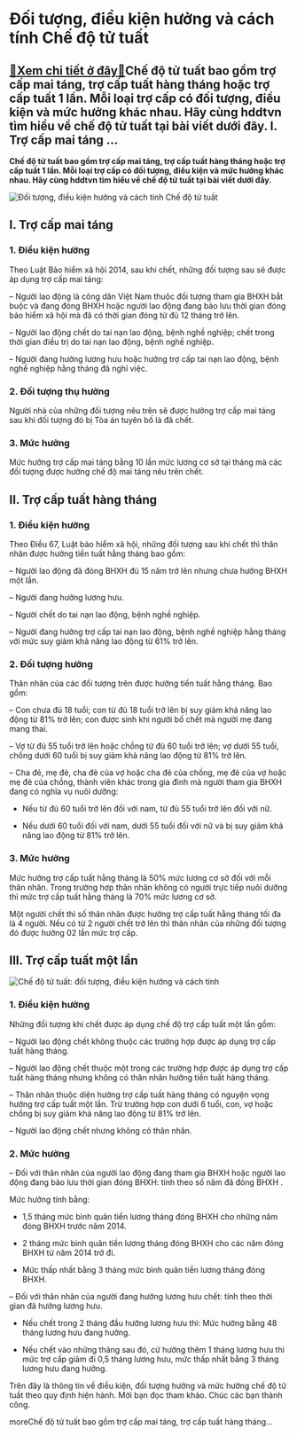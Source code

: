 Đối tượng, điều kiện hưởng và cách tính Chế độ tử tuất
======================================================

[:gift:Xem chi tiết ở đây:gift:](https://hddtvn.com/doi-tuong-dieu-kien-huong-va-cach-tinh-che-do-tu-tuat/)Chế độ tử tuất bao gồm trợ cấp mai táng, trợ cấp tuất hàng tháng hoặc trợ cấp tuất 1 lần. Mỗi loại trợ cấp có đối tượng, điều kiện và mức hưởng khác nhau. Hãy cùng hddtvn tìm hiểu về chế độ tử tuất tại bài viết dưới đây. I. Trợ cấp mai táng …
--------------------------------------------------------------------------------------------------------------------------------------------------------------------------------------------------------------------------------------------------

**Chế độ tử tuất bao gồm trợ cấp mai táng, trợ cấp tuất hàng tháng hoặc trợ cấp tuất 1 lần. Mỗi loại trợ cấp có đối tượng, điều kiện và mức hưởng khác nhau. Hãy cùng hddtvn tìm hiểu về chế độ tử tuất tại bài viết dưới đây.**


![Đối tượng, điều kiện hưởng và cách tính Chế độ tử tuất](https://hddtvn.com/wp-content/uploads/2021/01/businessmen-miniature-keep-distance-away-meeting_212586-40.jpg)


I. Trợ cấp mai táng
-------------------


### 1. Điều kiện hưởng


Theo Luật Bảo hiểm xã hội 2014, sau khi chết, những đối tượng sau sẽ được áp dụng trợ cấp mai táng:


– Người lao động là công dân Việt Nam thuộc đối tượng tham gia BHXH bắt buộc và đang đóng BHXH hoặc người lao động đang bảo lưu thời gian đóng bảo hiểm xã hội mà đã có thời gian đóng từ đủ 12 tháng trở lên.


– Người lao động chết do tai nạn lao động, bệnh nghề nghiệp; chết trong thời gian điều trị do tai nạn lao động, bệnh nghề nghiệp.


– Người đang hưởng lương hưu hoặc hưởng trợ cấp tai nạn lao động, bệnh nghề nghiệp hằng tháng đã nghỉ việc.


### 2. Đối tượng thụ hưởng


Người nhà của những đối tượng nêu trên sẽ được hưởng trợ cấp mai táng sau khi đối tượng đó bị Tòa án tuyên bố là đã chết.


### 3. Mức hưởng


Mức hưởng trợ cấp mai táng bằng 10 lần mức lương cơ sở tại tháng mà các đối tượng được hưởng chế độ mai táng nêu trên chết.


II. Trợ cấp tuất hàng tháng
---------------------------


### 1. Điều kiện hưởng


Theo Điều 67, Luật bảo hiểm xã hội, những đối tượng sau khi chết thì thân nhân được hưởng tiền tuất hằng tháng bao gồm:


– Người lao động đã đóng BHXH đủ 15 năm trở lên nhưng chưa hưởng BHXH một lần.


– Người đang hưởng lương hưu.


– Người chết do tai nạn lao động, bệnh nghề nghiệp.


– Người đang hưởng trợ cấp tai nạn lao động, bệnh nghề nghiệp hằng tháng với mức suy giảm khả năng lao động từ 61% trở lên.


### 2. Đối tượng hưởng


Thân nhân của các đối tượng trên được hưởng tiền tuất hằng tháng. Bao gồm:



– Con chưa đủ 18 tuổi; con từ đủ 18 tuổi trở lên bị suy giảm khả năng lao động từ 81% trở lên; con được sinh khi người bố chết mà người mẹ đang mang thai.


– Vợ từ đủ 55 tuổi trở lên hoặc chồng từ đủ 60 tuổi trở lên; vợ dưới 55 tuổi, chồng dưới 60 tuổi bị suy giảm khả năng lao động từ 81% trở lên.


– Cha đẻ, mẹ đẻ, cha đẻ của vợ hoặc cha đẻ của chồng, mẹ đẻ của vợ hoặc mẹ đẻ của chồng, thành viên khác trong gia đình mà người tham gia BHXH đang có nghĩa vụ nuôi dưỡng:


+ Nếu từ đủ 60 tuổi trở lên đối với nam, từ đủ 55 tuổi trở lên đối với nữ.


+ Nếu dưới 60 tuổi đối với nam, dưới 55 tuổi đối với nữ và bị suy giảm khả năng lao động từ 81% trở lên.


### 3. Mức hưởng


Mức hưởng trợ cấp tuất hằng tháng là 50% mức lương cơ sở đối với mỗi thân nhân. Trong trường hợp thân nhân không có người trực tiếp nuôi dưỡng thì mức trợ cấp tuất hằng tháng là 70% mức lương cơ sở.


Một người chết thì số thân nhân được hưởng trợ cấp tuất hằng tháng tối đa là 4 người. Nếu có từ 2 người chết trở lên thì thân nhân của những đối tượng đó được hưởng 02 lần mức trợ cấp.


III. Trợ cấp tuất một lần
-------------------------


![Chế độ tử tuất: đối tượng, điều kiện hưởng và cách tính](https://hddtvn.com/wp-content/uploads/2021/01/che-do-tu-tuat-dieu-kien-muc-huong-ho-so-thu-tuc-moi-nhat.jpg "Chế độ tử tuất: đối tượng, điều kiện hưởng và cách tính")


### 1. Điều kiện hưởng


Những đối tượng khi chết được áp dụng chế độ trợ cấp tuất một lần gồm:


– Người lao động chết không thuộc các trường hợp được áp dụng trợ cấp tuất hàng tháng.


– Người lao động chết thuộc một trong các trường hợp được áp dụng trợ cấp tuất hàng tháng nhưng không có thân nhân hưởng tiền tuất hàng tháng.


– Thân nhân thuộc diện hưởng trợ cấp tuất hàng tháng có nguyện vọng hưởng trợ cấp tuất một lần. Trừ trường hợp con dưới 6 tuổi, con, vợ hoặc chồng bị suy giảm khả năng lao động từ 81% trở lên.


– Người lao động chết nhưng không có thân nhân.


### 2. Mức hưởng


– Đối với thân nhân của người lao động đang tham gia BHXH hoặc người lao động đang bảo lưu thời gian đóng BHXH: tính theo số năm đã đóng BHXH .


Mức hưởng tính bằng:


+ 1,5 tháng mức bình quân tiền lương tháng đóng BHXH cho những năm đóng BHXH trước năm 2014.


+ 2 tháng mức bình quân tiền lương tháng đóng BHXH cho các năm đóng BHXH từ năm 2014 trở đi.


+ Mức thấp nhất bằng 3 tháng mức bình quân tiền lương tháng đóng BHXH.


– Đối với thân nhân của người đang hưởng lương hưu chết: tính theo thời gian đã hưởng lương hưu.


+ Nếu chết trong 2 tháng đầu hưởng lương hưu thì: Mức hưởng bằng 48 tháng lương hưu đang hưởng.


+ Nếu chết vào những tháng sau đó, cứ hưởng thêm 1 tháng lương hưu thì mức trợ cấp giảm đi 0,5 tháng lương hưu, mức thấp nhất bằng 3 tháng lương hưu đang hưởng.


Trên đây là thông tin về điều kiện, đối tượng hưởng và mức hưởng chế độ tử tuất theo quy định hiện hành. Mời bạn đọc tham khảo. Chúc các bạn thành công.



moreChế độ tử tuất bao gồm trợ cấp mai táng, trợ cấp tuất hàng tháng…

